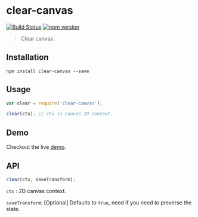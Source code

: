 # clear-canvas

[![Build Status](https://travis-ci.org/hemanth/clear-canvas.svg)](https://travis-ci.org/hemanth/clear-canvas) [![npm version](https://badge.fury.io/js/clear-canvas.svg)](http://badge.fury.io/js/clear-canvas)
> Clear canvas.

## Installation

`npm install clear-canvas --save`

## Usage

```js
var clear = require('clear-canvas');

clear(ctx); // ctx is canvas 2D context.
```

## Demo 

Checkout the live [demo](http://requirebin.com/?gist=a16d9e7380ca40a7dd96).

## API

```js
clear(ctx, saveTransform);
```

```ctx``` : 2D canvas context.

```saveTransform```: [Optional] Defaults to `true`, need if you need to preverse the state.




